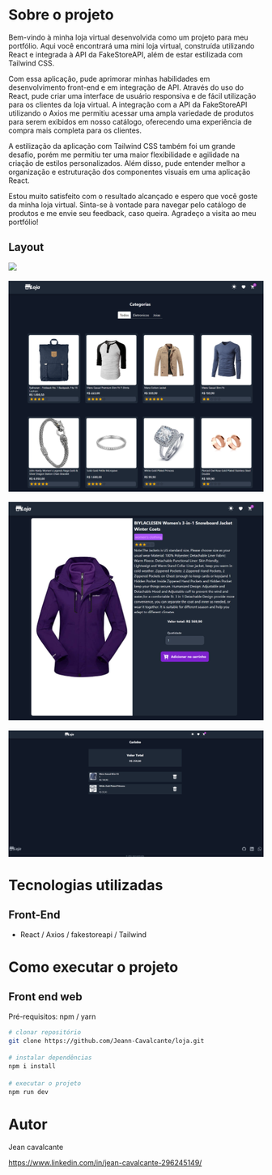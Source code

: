 # Sobre o projeto

Bem-vindo à minha loja virtual desenvolvida como um projeto para meu portfólio. Aqui você encontrará uma mini loja virtual, construída utilizando React e integrada à API da FakeStoreAPI, além de estar estilizada com Tailwind CSS.

Com essa aplicação, pude aprimorar minhas habilidades em desenvolvimento front-end e em integração de API. Através do uso do React, pude criar uma interface de usuário responsiva e de fácil utilização para os clientes da loja virtual. A integração com a API da FakeStoreAPI utilizando o Axios me permitiu acessar uma ampla variedade de produtos para serem exibidos em nosso catálogo, oferecendo uma experiência de compra mais completa para os clientes.

A estilização da aplicação com Tailwind CSS também foi um grande desafio, porém me permitiu ter uma maior flexibilidade e agilidade na criação de estilos personalizados. Além disso, pude entender melhor a organização e estruturação dos componentes visuais em uma aplicação React.

Estou muito satisfeito com o resultado alcançado e espero que você goste da minha loja virtual. Sinta-se à vontade para navegar pelo catálogo de produtos e me envie seu feedback, caso queira. Agradeço a visita ao meu portfólio!

## Layout

<div style=" display: flex; flex-direction: column; gap: 20px">
  <img src="https://github.com/Jeann-Cavalcante/loja/blob/master/src/assets/loja.gif" >
  <img src="https://github.com/Jeann-Cavalcante/loja/blob/master/src/assets/home.png"  >
  <img src="https://github.com/Jeann-Cavalcante/loja/blob/master/src/assets/info.png" >
  <img src="https://github.com/Jeann-Cavalcante/loja/blob/master/src/assets/carrinho.png">
 </div>

# Tecnologias utilizadas

## Front-End
- React / Axios / fakestoreapi / Tailwind


# Como executar o projeto

## Front end web
Pré-requisitos: npm / yarn

```bash
# clonar repositório
git clone https://github.com/Jeann-Cavalcante/loja.git

# instalar dependências
npm i install

# executar o projeto
npm run dev
```

# Autor

Jean cavalcante

https://www.linkedin.com/in/jean-cavalcante-296245149/

